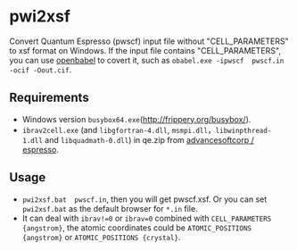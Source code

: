 # pwi2xsf
Convert Quantum Espresso (pwscf) input file without "CELL_PARAMETERS" to xsf format on Windows. If the input file contains "CELL_PARAMETERS", you can use [openbabel](https://github.com/openbabel/openbabel) to covert it, such as `obabel.exe -ipwscf  pwscf.in -ocif -Oout.cif`. 

## Requirements
* Windows version `busybox64.exe`(http://frippery.org/busybox/).
* `ibrav2cell.exe` (and `libgfortran-4.dll`, `msmpi.dll`，`libwinpthread-1.dll` and `libquadmath-0.dll`) in  qe.zip from [advancesoftcorp
/
espresso](https://github.com/advancesoftcorp/espresso/releases).

## Usage
* `pwi2xsf.bat  pwscf.in`, then you will get pwscf.xsf. Or you can set `pwi2xsf.bat` as the default browser for `*.in` file.
* It can deal with `ibrav!=0` or `ibrav=0` combined with `CELL_PARAMETERS {angstrom}`, the atomic coordinates could be `ATOMIC_POSITIONS {angstrom}` or `ATOMIC_POSITIONS {crystal}`.

